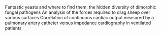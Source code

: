 Fantastic yeasts and where to find them: the hidden diversity of dimorphic fungal pathogens
An analysis of the forces required to drag sheep over various surfaces
Correlation of continuous cardiac output measured by a pulmonary artery catheter versus impedance cardiography in ventilated patients
